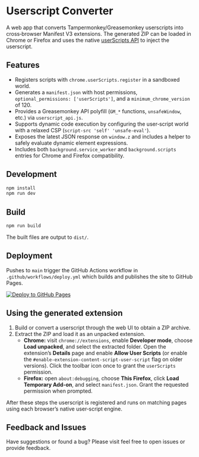 # Userscript Converter

A web app that converts Tampermonkey/Greasemonkey userscripts into cross‑browser Manifest V3 extensions. The generated ZIP can be loaded in Chrome or Firefox and uses the native [userScripts API](https://developer.chrome.com/docs/extensions/reference/api/userScripts) to inject the userscript.

## Features

- Registers scripts with `chrome.userScripts.register` in a sandboxed world.
- Generates a `manifest.json` with host permissions, `optional_permissions: ['userScripts']`, and a `minimum_chrome_version` of 120.
- Provides a Greasemonkey API polyfill (`GM_*` functions, `unsafeWindow`, etc.) via `userscript_api.js`.
- Supports dynamic code execution by configuring the user‑script world with a relaxed CSP (`script-src 'self' 'unsafe-eval'`).
- Exposes the latest JSON response on `window.z` and includes a helper to safely evaluate dynamic element expressions.
- Includes both `background.service_worker` and `background.scripts` entries for Chrome and Firefox compatibility.

## Development

```bash
npm install
npm run dev
```

## Build

```bash
npm run build
```

The built files are output to `dist/`.

## Deployment

Pushes to `main` trigger the GitHub Actions workflow in `.github/workflows/deploy.yml` which builds and publishes the site to GitHub Pages.

[![Deploy to GitHub Pages](https://github.com/HRussellZFAC023/UserScript-Compiler/actions/workflows/deploy.yml/badge.svg)](https://github.com/HRussellZFAC023/UserScript-Compiler/actions/workflows/deploy.yml)

## Using the generated extension

1. Build or convert a userscript through the web UI to obtain a ZIP archive.
2. Extract the ZIP and load it as an unpacked extension.
   - **Chrome:** visit `chrome://extensions`, enable **Developer mode**, choose **Load unpacked**, and select the extracted folder. Open the extension’s **Details** page and enable **Allow User Scripts** (or enable the `#enable-extension-content-script-user-script` flag on older versions). Click the toolbar icon once to grant the `userScripts` permission.
   - **Firefox:** open `about:debugging`, choose **This Firefox**, click **Load Temporary Add-on**, and select `manifest.json`. Grant the requested permission when prompted.

After these steps the userscript is registered and runs on matching pages using each browser’s native user‑script engine.

## Feedback and Issues

Have suggestions or found a bug? Please visit feel free to open issues or provide feedback.

